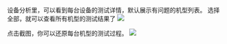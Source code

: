 设备分析里，可以看到每台设备的测试详情，默认展示有问题的机型列表。
选择全部，就可以查看所有机型的测试结果了
![](http://imgcache.tcecqpoc.fsphere.cn/image/mccdn.qcloud.com/static/img/c45df26d2f6b473a82edbf43e47c3fe0/image.png)

点击截图，你可以还原每台机型的测试过程。
![](http://imgcache.tcecqpoc.fsphere.cn/image/mccdn.qcloud.com/static/img/835a19a810b61c851c78ec356120c4d0/image.png)